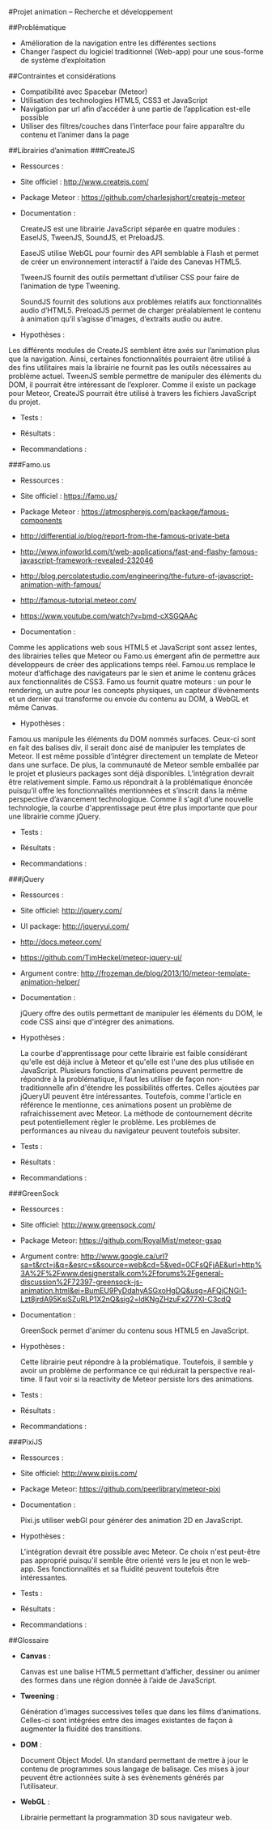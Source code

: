 #Projet animation – Recherche et développement

##Problématique

*	Amélioration de la navigation entre les différentes sections
*	Changer l’aspect du logiciel traditionnel (Web-app) pour une sous-forme de système d’exploitation

##Contraintes et considérations

*	Compatibilité avec Spacebar (Meteor)
*	Utilisation des technologies HTML5, CSS3 et JavaScript
*	Navigation par url afin d’accéder à une partie de l’application est-elle possible
*	Utiliser des filtres/couches dans l’interface pour faire apparaître du contenu et l’animer dans la page

##Librairies d’animation 
###CreateJS
* Ressources :
 * Site officiel : http://www.createjs.com/
 * Package Meteor : https://github.com/charlesjshort/createjs-meteor
* Documentation :

   CreateJS est une librairie JavaScript séparée en quatre modules : EaselJS, TweenJS, SoundJS, et PreloadJS. 
   
   EaseJS utilise WebGL pour fournir des API semblable à Flash et permet de créer un environnement interactif à
   l’aide des Canevas HTML5. 
   
   TweenJS fournit des outils permettant d’utiliser CSS pour faire de l’animation de type Tweening.
   
   SoundJS fournit des solutions aux problèmes relatifs aux fonctionnalités audio d’HTML5.
   PreloadJS permet de charger préalablement le contenu à animation qu’il s’agisse d’images, d’extraits audio ou
   autre.

*	Hypothèses :

   Les différents modules de CreateJS semblent être axés sur l’animation plus que la navigation. 
   Ainsi, certaines fonctionnalités pourraient être utilisé à des fins utilitaires mais la librairie ne fournit pas
   les outils nécessaires au problème actuel. TweenJS semble permettre de manipuler des éléments du DOM, il 
   pourrait être intéressant de l’explorer. Comme il existe un package pour Meteor, CreateJS pourrait être utilisé à 
   travers les fichiers JavaScript du projet.

*	Tests :

*	Résultats :

*	Recommandations :

###Famo.us
*	Ressources :
 * Site officiel : https://famo.us/
 * Package Meteor : https://atmospherejs.com/package/famous-components
 * http://differential.io/blog/report-from-the-famous-private-beta
 * http://www.infoworld.com/t/web-applications/fast-and-flashy-famous-javascript-framework-revealed-232046
 * http://blog.percolatestudio.com/engineering/the-future-of-javascript-animation-with-famous/
 * http://famous-tutorial.meteor.com/
 * https://www.youtube.com/watch?v=bmd-cXSGQAAç
 
*	Documentation : 

   Comme les applications web sous HTML5 et JavaScript sont assez lentes, des librairies telles que Meteor ou Famo.us
   émergent afin de permettre aux développeurs de créer des applications temps réel. Famou.us remplace le moteur
   d’affichage des navigateurs par le sien et anime le contenu grâces aux fonctionnalités de CSS3. Famo.us fournit
   quatre moteurs : un pour le rendering, un autre pour les concepts physiques, un capteur d’évènements et  un dernier
   qui transforme ou envoie du contenu au DOM, à WebGL et même Canvas.

*	Hypothèses :


   Famou.us manipule les éléments du DOM nommés surfaces. Ceux-ci sont en fait des balises div, il serait donc
   aisé de manipuler les templates de Meteor. Il est même possible d’intégrer directement un template de Meteor dans
   une surface. De plus, la communauté de Meteor semble emballée par le projet et plusieurs packages sont déjà
   disponibles. L’intégration devrait être relativement simple. Famo.us répondrait à la problématique énoncée
   puisqu’il offre les fonctionnalités mentionnées et s’inscrit dans la même perspective d’avancement technologique. Comme il s'agit d'une nouvelle technologie, la courbe d'apprentissage peut être plus importante que pour une librairie comme jQuery.

*	Tests :

*	Résultats :

*	Recommandations :

###jQuery
*	Ressources :
 * Site officiel: http://jquery.com/
 * UI package: http://jqueryui.com/
 * http://docs.meteor.com/
 * https://github.com/TimHeckel/meteor-jquery-ui/
 * Argument contre: http://frozeman.de/blog/2013/10/meteor-template-animation-helper/

* Documentation : 

    jQuery offre des outils permettant de manipuler les éléments du DOM, le code CSS ainsi que d'intégrer des animations.

*	Hypothèses :

    La courbe d'apprentissage pour cette librairie est faible considérant qu'elle est déjà inclue à Meteor et qu'elle est l'une des plus utilisée en JavaScript. Plusieurs fonctions d'animations peuvent permettre de répondre à la problématique, il faut les utiliser de façon non-traditionnelle afin d'étendre les possibilités offertes. Celles ajoutées par jQueryUI peuvent être intéressantes. Toutefois, comme l'article en référence le mentionne, ces animations posent un problème de rafraichissement avec Meteor. La méthode de contournement décrite peut potentiellement règler le problème. Les problèmes de performances au niveau du navigateur peuvent toutefois subsiter.

*	Tests :

*	Résultats :

*	Recommandations :

###GreenSock
*	Ressources :
 * Site officiel: http://www.greensock.com/
 * Package Meteor: https://github.com/RoyalMist/meteor-gsap
 * Argument contre: http://www.google.ca/url?sa=t&rct=j&q=&esrc=s&source=web&cd=5&ved=0CFsQFjAE&url=http%3A%2F%2Fwww.designerstalk.com%2Fforums%2Fgeneral-discussion%2F72397-greensock-js-animation.html&ei=BumEU9PyDdahyASGxoHgDQ&usg=AFQjCNGi1-Lzt8jrdA95KsiSZuRLP1X2nQ&sig2=ldKNgZHzuFx277XI-C3cdQ

* Documentation : 

    GreenSock permet d'animer du contenu sous HTML5 en JavaScript.

* Hypothèses :
    
    Cette librairie peut répondre à la problématique. Toutefois, il semble y avoir un problème de performance ce qui réduirait la perspective real-time. Il faut voir si la reactivity de Meteor persiste lors des animations.

*	Tests :

*	Résultats :

*	Recommandations :

###PixiJS
* Ressources :
 * Site officiel: http://www.pixijs.com/
 * Package Meteor: https://github.com/peerlibrary/meteor-pixi

* Documentation : 

    Pixi.js utiliser webGl pour générer des animation 2D en JavaScript.

* Hypothèses :
    
    L'intégration devrait être possible avec Meteor. Ce choix n'est peut-être pas approprié puisqu'il semble être orienté vers le jeu et non le web-app. Ses fonctionnalités et sa fluidité peuvent toutefois être intéressantes.

* Tests :

* Résultats :

* Recommandations :

##Glossaire

* **Canvas** :

   Canvas est une balise HTML5 permettant d’afficher, dessiner ou animer des formes dans une région donnée à
   l’aide de JavaScript.

* **Tweening** :

   Génération d’images successives telles que dans les films d’animations. Celles-ci sont intégrées entre des images     existantes de façon à augmenter la fluidité des transitions. 

* **DOM** :

   Document Object Model. Un standard permettant de mettre à jour le contenu de programmes sous langage de balisage.     Ces mises à jour peuvent être actionnées suite à ses évènements générés par l’utilisateur.

* **WebGL** :

   Librairie permettant la programmation 3D sous navigateur web.